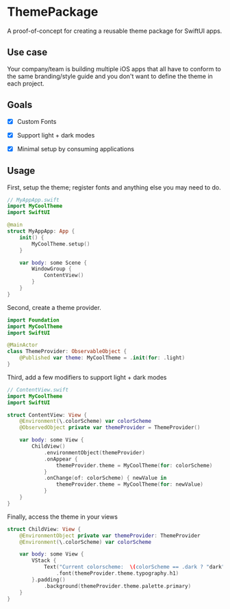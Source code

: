 # ThemePackage

A proof-of-concept for creating a reusable theme package for SwiftUI apps.

## Use case

Your company/team is building multiple iOS apps that all have to conform to the same branding/style guide and you don't want to define the theme in each project.

## Goals

- [x] Custom Fonts
- [x] Support light + dark modes
- [x] Minimal setup by consuming applications


## Usage

First, setup the theme; register fonts and anything else you may need to do.

```swift
// MyAppApp.swift
import MyCoolTheme
import SwiftUI

@main
struct MyAppApp: App {
    init() {
        MyCoolTheme.setup()
    }

    var body: some Scene {
        WindowGroup {
            ContentView()
        }
    }
}
```

Second, create a theme provider. 

```swift
import Foundation
import MyCoolTheme
import SwiftUI

@MainActor
class ThemeProvider: ObservableObject {
    @Published var theme: MyCoolTheme = .init(for: .light)
}
```

Third, add a few modifiers to support light + dark modes

```swift
// ContentView.swift
import MyCoolTheme
import SwiftUI

struct ContentView: View {
    @Environment(\.colorScheme) var colorScheme
    @ObservedObject private var themeProvider = ThemeProvider()

    var body: some View {
        ChildView()
            .environmentObject(themeProvider)
            .onAppear {
                themeProvider.theme = MyCoolTheme(for: colorScheme)
            }
            .onChange(of: colorScheme) { newValue in
                themeProvider.theme = MyCoolTheme(for: newValue)
            }
    }
}
```

Finally, access the theme in your views

```swift
struct ChildView: View {
    @EnvironmentObject private var themeProvider: ThemeProvider
    @Environment(\.colorScheme) var colorScheme

    var body: some View {
        VStack {
            Text("Current colorscheme:  \(colorScheme == .dark ? "dark" : "light")")
                .font(themeProvider.theme.typography.h1)
        }.padding()
            .background(themeProvider.theme.palette.primary)
    }
}
```